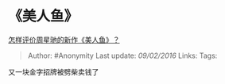 # 《美人鱼》
[怎样评价周星驰的新作《美人鱼》？](https://www.zhihu.com/question/38348923/answer/85479728)

> Author: #Anonymity
> Last update: *09/02/2016*
> Links:
> Tags:

又一块金字招牌被劈柴卖钱了

